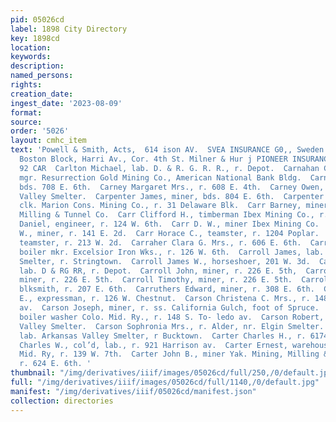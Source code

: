 ```yaml
---
pid: 05026cd
label: 1898 City Directory
key: 1898cd
location: 
keywords: 
description: 
named_persons: 
rights: 
creation_date: 
ingest_date: '2023-08-09'
format: 
source: 
order: '5026'
layout: cmhc_item
text: 'Powell & Smith, Acts,  614 ison AV.  SVEA INSURANCE G0,, Sweden ser:  7 21-22
  Boston Block, Harri Av., Cor. 4th St. Milner & Hur j PIONEER INSURANCE AGENCY.  CAR
  92 CAR  Carlton Michael, lab. D. & R. G. R. R., r. Depot.  Carnahan Charles T.,
  mgr. Resurrection Gold Mining Co., American National Bank Bldg.  Carne Henry, engineer,
  bds. 708 E. 6th.  Carney Margaret Mrs., r. 608 E. 4th.  Carney Owen, wks. Arkansas
  Valley Smelter.  Carpenter James, miner, bds. 804 E. 6th.  Carpenter Lawrence B.,
  clk. Marion Cons. Mining Co., r. 31 Delaware Blk.  Carr Barney, miner Yak Mining,
  Milling & Tunnel Co.  Carr Clifford H., timberman Ibex Mining Co., r. 121 W. 9th.  Carr
  Daniel, engineer, r. 124 W. 6th.  Carr D. W., miner Ibex Mining Co.  Carr George
  W., miner, r. 141 E. 2d.  Carr Horace C., teamster, r. 1204 Poplar.  Carr James,
  teamster, r. 213 W. 2d.  Carraher Clara G. Mrs., r. 606 E. 6th.  Carrig John C.,
  boiler mkr. Excelsior Iron Wks., r. 126 W. 6th.  Carroll James, lab. Arkansas Valley
  Smelter, r. Stringtown.  Carroll James W., horseshoer, 201 W. 3d.  Carroll John,
  lab. D & RG RR, r. Depot.  Carroll John, miner, r. 226 E. 5th,  Carroll Michael,
  miner, r. 226 E. 5th.  Carroll Timothy, miner, r. 226 E. 5th.  Carroll William,
  blksmith, r. 207 E. 6th.  Carruthers Edward, miner, r. 308 E. 6th.  Carson Albert
  E., expressman, r. 126 W. Chestnut.  Carson Christena C. Mrs., r. 148 S. Toledo
  av.  Carson Joseph, miner, r. ss. California Gulch, foot of Spruce.  Carson J. Victor,
  boiler washer Colo. Mid. Ry., r. 148 S. To- ledo av.  Carson Robert, wks. Arkansas
  Valley Smelter.  Carson Sophronia Mrs., r. Alder, nr. Elgin Smelter.  Carter Charles,
  lab. Arkansas Valley Smelter, r Bucktown.  Carter Charles H., r. 6174 Harrison av.  Carter
  Charles W., col’d, lab., r. 921 Harrison av.  Carter Ernest, warehouseman Colo.
  Mid. Ry, r. 139 W. 7th.  Carter John B., miner Yak. Mining, Milling & Tunnel Co.,
  r. 624 E. 6th. '
thumbnail: "/img/derivatives/iiif/images/05026cd/full/250,/0/default.jpg"
full: "/img/derivatives/iiif/images/05026cd/full/1140,/0/default.jpg"
manifest: "/img/derivatives/iiif/05026cd/manifest.json"
collection: directories
---
```

